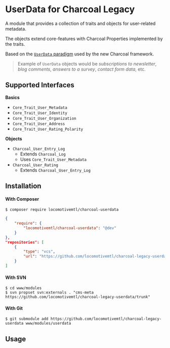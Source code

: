 UserData for Charcoal Legacy
============================

A module that provides a collection of traits and objects for user-related metadata.

The objects extend core-features with Charcoal Properties implemented by the traits.

Based on the [`UserData` paradigm](https://github.com/locomotivemtl/charcoal-base/tree/master/src/Charcoal/Object#userdata-objects) used by the new Charcoal framework.

> Example of `UserData` objects would be _subscriptions to newsletter_, _blog comments_, _answers to a survey_, _contact form data_, etc.

## Supported Interfaces

**Basics**

* `Core_Trait_User_Metadata`
* `Core_Trait_User_Identity`
* `Core_Trait_User_Organization`
* `Core_Trait_User_Address`
* `Core_Trait_User_Rating_Polarity`

**Objects**

* `Charcoal_User_Entry_Log`
  * Extends `Charcoal_Log`
  * Uses `Core_Trait_User_Metadata`
* `Charcoal_User_Rating`
  * Extends `Charcoal_User_Entry_Log`

## Installation

#### With Composer

```shell
$ composer require locomotivemtl/charcoal-userdata
```

```json
{
	"require": {
		"locomotivemtl/charcoal-userdata": "@dev"
	}
},
"repositories": [
	{
		"type": "vcs",
		"url": "https://github.com/locomotivemtl/charcoal-legacy-userdata"
	}
]
```

#### With SVN

```shell
$ cd www/modules
$ svn propset svn:externals . "cms-meta https://github.com/locomotivemtl/charcoal-legacy-userdata/trunk"
```

#### With Git

```shell
$ git submodule add https://github.com/locomotivemtl/charcoal-legacy-userdata www/modules/userdata
```

## Usage

